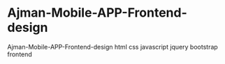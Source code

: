# Ajman-Mobile-APP-Frontend-design
 Ajman-Mobile-APP-Frontend-design html css javascript jquery bootstrap frontend
